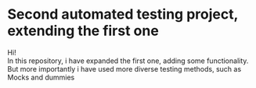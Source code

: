# Second automated testing project, extending the first one

Hi!  
In this repository, i have expanded the first one, adding some functionality.  
But more importantly i have used more diverse testing methods, such as Mocks and dummies
